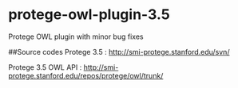 # protege-owl-plugin-3.5
Protege OWL plugin with minor bug fixes

##Source codes
Protege 3.5 : http://smi-protege.stanford.edu/svn/

Protege 3.5 OWL API : http://smi-protege.stanford.edu/repos/protege/owl/trunk/
